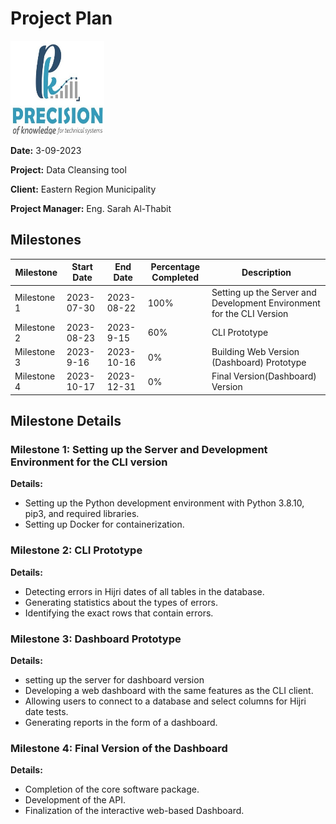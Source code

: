 # Project Plan
<!-- ![alt](images/logo.jpeg) -->
<img src="images/logo.jpeg" width="150" height="150">

**Date:** 3-09-2023

**Project:** Data Cleansing tool

**Client:** Eastern Region Municipality

**Project Manager:** Eng. Sarah Al-Thabit

## Milestones
| Milestone      | Start Date | End Date   | Percentage Completed | Description                                           |
| -------------- | ---------- | ---------- | --------------------- | ----------------------------------------------------- |
| Milestone 1   | 2023-07-30 | 2023-08-22 | 100%                  | Setting up the Server and Development Environment for the CLI Version   |
| Milestone 2   | 2023-08-23 | 2023-9-15 | 60%                   | CLI Prototype                                         |
| Milestone 3   | 2023-9-16 | 2023-10-16 | 0%                   | Building Web Version (Dashboard) Prototype                     |
| Milestone 4   | 2023-10-17 | 2023-12-31 | 0%                    | Final Version(Dashboard) Version                                         |


## Milestone Details

### Milestone 1: Setting up the Server and Development Environment for the CLI version
**Details:**

- Setting up the Python development environment with Python 3.8.10, pip3, and required libraries.
- Setting up Docker for containerization.

### Milestone 2: CLI Prototype

**Details:**

- Detecting errors in Hijri dates of all tables in the database.
- Generating statistics about the types of errors.
- Identifying the exact rows that contain errors.

### Milestone 3: Dashboard Prototype

**Details:**

- setting up the server for dashboard version
- Developing a web dashboard with the same features as the CLI client.
- Allowing users to connect to a database and select columns for Hijri date tests.
- Generating reports in the form of a dashboard.


### Milestone 4: Final Version of the Dashboard

**Details:**
- Completion of the core software package.
- Development of the API.
- Finalization of the interactive web-based Dashboard.